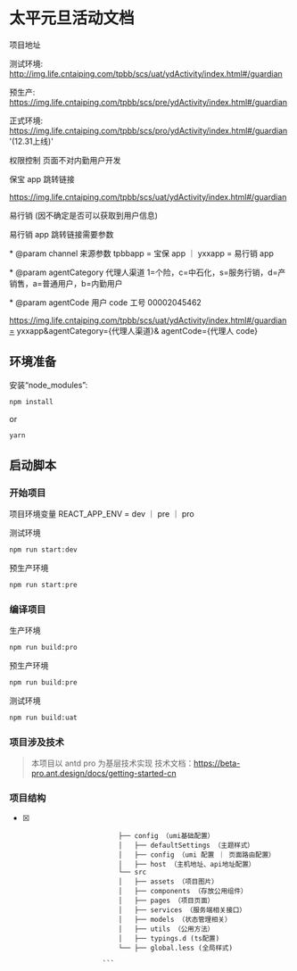 # 太平元旦活动文档

项目地址

测试环境: http://img.life.cntaiping.com/tpbb/scs/uat/ydActivity/index.html#/guardian

预生产: https://img.life.cntaiping.com/tpbb/scs/pre/ydActivity/index.html#/guardian

正式环境: https://img.life.cntaiping.com/tpbb/scs/pro/ydActivity/index.html#/guardian '(12.31上线)'



权限控制 页面不对内勤用户开发



保宝 app 跳转链接

https://img.life.cntaiping.com/tpbb/scs/uat/ydActivity/index.html#/guardian

易行销 (因不确定是否可以获取到用户信息)

易行销 app 跳转链接需要参数

\* @param channel 来源参数 tpbbapp = 宝保 app ｜ yxxapp = 易行销 app

\* @param agentCategory 代理人渠道 1=个险，c=中石化，s=服务行销，d=产销售，a=普通用户，b=内勤用户

\* @param agentCode 用户 code 工号 00002045462

https://img.life.cntaiping.com/tpbb/scs/uat/ydActivity/index.html#/guardian= yxxapp&agentCategory={代理人渠道}& agentCode={代理人 code}



## 环境准备

安装“node_modules”:

```bash
npm install
```

or

```bash
yarn
```

## 启动脚本

### 开始项目

项目环境变量 REACT_APP_ENV = dev ｜ pre ｜ pro

测试环境

```bash
npm run start:dev
```

预生产环境

```bash
npm run start:pre
```

### 编译项目

生产环境

```bash
npm run build:pro
```

预生产环境

```bash
npm run build:pre
```

测试环境

```bash
npm run build:uat
```

### 项目涉及技术

> 本项目以 antd pro 为基层技术实现 技术文档：https://beta-pro.ant.design/docs/getting-started-cn

### 项目结构

- [x] ````
                          ├── config （umi基础配置）
                          │   ├── defaultSettings （主题样式）
                          │   ├── config （umi 配置 ｜ 页面路由配置）
                          │   ├── host （主机地址、api地址配置）
                          └── src
                          │   ├── assets （项目图片）
                          │   ├── components （存放公用组件）
                          │   ├── pages （项目页面）
                          │   ├── services （服务端相关接口）
                          │   ├── models （状态管理相关）
                          │   ├── utils （公用方法）
                          │   ├── typings.d (ts配置)
                          └── ├── global.less (全局样式)

                      ```
      
